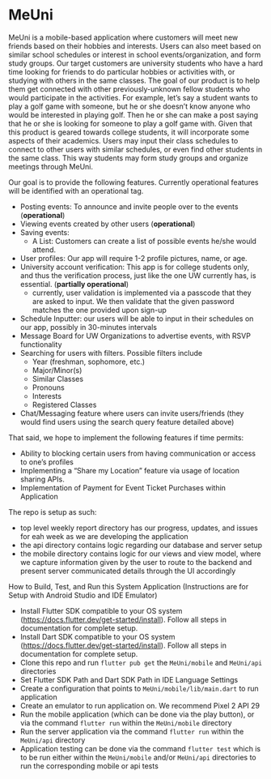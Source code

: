 # MeUni
MeUni is a mobile-based application where customers will meet new friends based on their hobbies and interests. Users can also meet based on similar school schedules or interest in school events/organization, and form study groups. Our target customers are university students who have a hard time looking for friends to do particular hobbies or activities with, or studying with others in the same classes. The goal of our product is to help them get connected with other previously-unknown fellow students who would participate in the activities. For example, let’s say a student wants to play a golf game with someone, but he or she doesn’t know anyone who would be interested in playing golf. Then he or she can make a post saying that he or she is looking for someone to play a golf game with. Given that this product is geared towards college students, it will incorporate some aspects of their academics. Users may input their class schedules to connect to other users with similar schedules, or even find other students in the same class. This way students may form study groups and organize meetings through MeUni.

Our goal is to provide the following features. Currently operational features will be identified with an operational tag.
- Posting events: To announce and invite people over to the events (**operational**)
- Viewing events created by other users (**operational**)
- Saving events:
   - A List: Customers can create a list of possible events he/she would attend.
- User profiles: Our app will require 1-2 profile pictures, name, or age. 
- University account verification: This app is for college students only, and thus the verification process, just like the one UW currently has, is essential. (**partially operational**)
     - currently, user validation is implemented via a passcode that they are asked to input. We then validate that the given password matches the one provided upon sign-up
- Schedule Inputter: our users will be able to input in their schedules on our app, possibly in 30-minutes intervals
- Message Board for UW Organizations to advertise events, with RSVP functionality
- Searching for users with filters. Possible filters include
  - Year (freshman, sophomore, etc.)
  - Major/Minor(s)
  - Similar Classes
  - Pronouns
  - Interests
  - Registered Classes 
- Chat/Messaging feature where users can invite users/friends (they would find users using the search query feature detailed above)

That said, we hope to implement the following features if time permits:
- Ability to blocking certain users from having communication or access to one’s profiles
- Implementing a “Share my Location” feature via usage of location sharing APIs.
- Implementation of Payment for Event Ticket Purchases within Application

The repo is setup as such:
- top level weekly report directory has our progress, updates, and issues for eah week as we are developing the application
- the api directory contains logic regarding our database and server setup
- the mobile directory contains logic for our views and view model, where we capture information given by the user to route to the backend and present server communicated details through the UI accordingly

How to Build, Test, and Run this System Application (Instructions are for Setup with Android Studio and IDE Emulator)
- Install Flutter SDK compatible to your OS system (https://docs.flutter.dev/get-started/install). Follow all steps in documentation for complete setup.
- Install Dart SDK compatible to your OS system (https://docs.flutter.dev/get-started/install). Follow all steps in documentation for complete setup.
- Clone this repo and run `flutter pub get` the `MeUni/mobile` and `MeUni/api` directories
- Set Flutter SDK Path and Dart SDK Path in IDE Language Settings
- Create a configuration that points to `MeUni/mobile/lib/main.dart` to run application
- Create an emulator to run application on. We recommend Pixel 2 API 29
- Run the mobile application (which can be done via the play button), or via the command `flutter run` within the `MeUni/mobile` directory
- Run the server application via the command `flutter run` within the `MeUni/api` directory
- Application testing can be done via the command `flutter test` which is to be run either within the `MeUni/mobile` and/or `MeUni/api` directories to run the corresponding mobile or api tests
